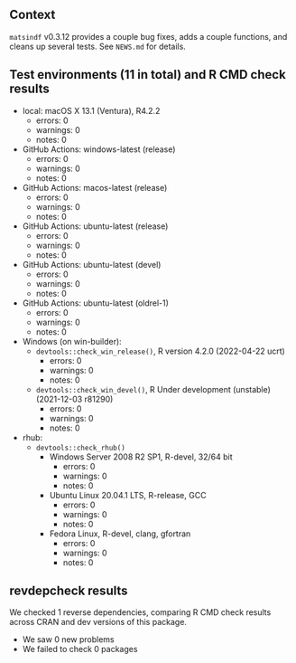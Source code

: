 ## Context

`matsindf` v0.3.12 provides a couple bug fixes, adds a couple functions,
and cleans up several tests.
See `NEWS.md` for details.


## Test environments (11 in total) and R CMD check results

* local: macOS X 13.1 (Ventura), R4.2.2
    * errors: 0
    * warnings: 0
    * notes: 0
* GitHub Actions: windows-latest (release)
    * errors: 0
    * warnings: 0
    * notes: 0
* GitHub Actions: macos-latest (release)
    * errors: 0
    * warnings: 0
    * notes: 0
* GitHub Actions: ubuntu-latest (release)
    * errors: 0
    * warnings: 0
    * notes: 0
* GitHub Actions: ubuntu-latest (devel)
    * errors: 0
    * warnings: 0
    * notes: 0
* GitHub Actions: ubuntu-latest (oldrel-1)
    * errors: 0
    * warnings: 0
    * notes: 0
* Windows (on win-builder):
    * `devtools::check_win_release()`, R version 4.2.0 (2022-04-22 ucrt)
        * errors: 0
        * warnings: 0
        * notes: 0
    * `devtools::check_win_devel()`, R Under development (unstable) (2021-12-03 r81290)
        * errors: 0
        * warnings: 0
        * notes: 0
* rhub:
    * `devtools::check_rhub()`
        * Windows Server 2008 R2 SP1, R-devel, 32/64 bit
            * errors: 0
            * warnings: 0
            * notes: 0
        * Ubuntu Linux 20.04.1 LTS, R-release, GCC
            * errors: 0
            * warnings: 0
            * notes: 0
        * Fedora Linux, R-devel, clang, gfortran
            * errors: 0
            * warnings: 0
            * notes: 0


## revdepcheck results

We checked 1 reverse dependencies, comparing R CMD check results across CRAN and dev versions of this package.

 * We saw 0 new problems
 * We failed to check 0 packages

